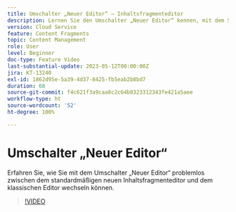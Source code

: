```yaml
---
title: Umschalter „Neuer Editor“ – Inhaltsfragmenteditor
description: Lernen Sie den Umschalter „Neuer Editor“ kennen, mit dem Sie mühelos zwischen dem standardmäßigen neuen Inhaltsfragmenteditor und dem klassischen Editor wechseln können.
version: Cloud Service
feature: Content Fragments
topic: Content Management
role: User
level: Beginner
doc-type: Feature Video
last-substantial-update: 2023-05-12T00:00:00Z
jira: KT-13240
exl-id: 1862d95e-5a39-4d37-8425-fb5eab2b8bd7
duration: 68
source-git-commit: f4c621f3a9caa8c2c64b8323312343fe421a5aee
workflow-type: ht
source-wordcount: '52'
ht-degree: 100%

---
```


# Umschalter „Neuer Editor“ 

Erfahren Sie, wie Sie mit dem Umschalter „Neuer Editor“ problemlos zwischen dem standardmäßigen neuen Inhaltsfragmenteditor und dem klassischen Editor wechseln können.

>[!VIDEO](https://video.tv.adobe.com/v/3419312/?learn=on)
